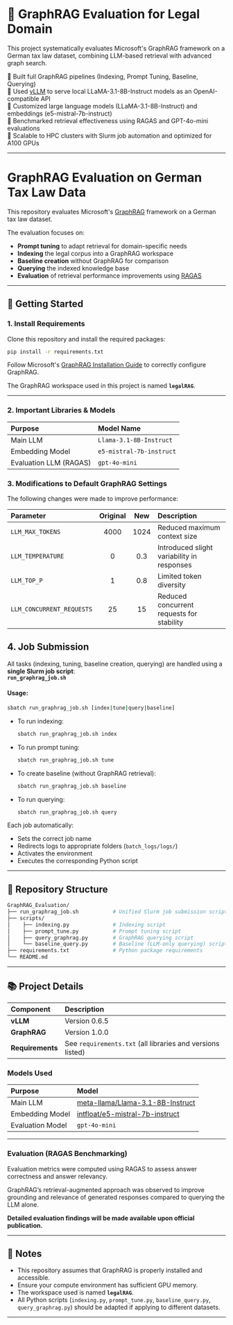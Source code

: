 # 🚀 GraphRAG Evaluation for Legal Domain

This project systematically evaluates Microsoft's GraphRAG framework on a German tax law dataset, combining LLM-based retrieval with advanced graph search.

🔹 Built full GraphRAG pipelines (Indexing, Prompt Tuning, Baseline, Querying)  
🔹 Used [vLLM](https://github.com/vllm-project/vllm) to serve local LLaMA-3.1-8B-Instruct models as an OpenAI-compatible API  
🔹 Customized large language models (LLaMA-3.1-8B-Instruct) and embeddings (e5-mistral-7b-instruct)  
🔹 Benchmarked retrieval effectiveness using RAGAS and GPT-4o-mini evaluations  
🔹 Scalable to HPC clusters with Slurm job automation and optimized for A100 GPUs

---

# GraphRAG Evaluation on German Tax Law Data

This repository evaluates Microsoft's [GraphRAG](https://microsoft.github.io/graphrag/get_started/) framework on a German tax law dataset.

The evaluation focuses on:
- **Prompt tuning** to adapt retrieval for domain-specific needs
- **Indexing** the legal corpus into a GraphRAG workspace
- **Baseline creation** without GraphRAG for comparison
- **Querying** the indexed knowledge base
- **Evaluation** of retrieval performance improvements using [RAGAS](https://docs.ragas.io)

---

## 🚀 Getting Started

### 1. Install Requirements

Clone this repository and install the required packages:

```bash
pip install -r requirements.txt
```

Follow Microsoft's [GraphRAG Installation Guide](https://microsoft.github.io/graphrag/get_started/) to correctly configure GraphRAG.

The GraphRAG workspace used in this project is named **`legalRAG`**.

---

### 2. Important Libraries & Models

| Purpose            | Model Name                          |
| :----------------- | :---------------------------------- |
| Main LLM            | `Llama-3.1-8B-Instruct`             |
| Embedding Model     | `e5-mistral-7b-instruct`            |
| Evaluation LLM (RAGAS) | `gpt-4o-mini`                   |

### 3. Modifications to Default GraphRAG Settings

The following changes were made to improve performance:

| Parameter                  | Original | New  | Description |
| :------------------------- | :------: | :--: | :----------- |
| `LLM_MAX_TOKENS`            | 4000     | 1024 | Reduced maximum context size |
| `LLM_TEMPERATURE`           | 0        | 0.3  | Introduced slight variability in responses |
| `LLM_TOP_P`                 | 1        | 0.8  | Limited token diversity |
| `LLM_CONCURRENT_REQUESTS`   | 25       | 15   | Reduced concurrent requests for stability |

## 4. Job Submission

All tasks (indexing, tuning, baseline creation, querying) are handled using a **single Slurm job script**:  
**`run_graphrag_job.sh`**

#### Usage:

```bash
sbatch run_graphrag_job.sh [index|tune|query|baseline]
```

- To run indexing:
  ```bash
  sbatch run_graphrag_job.sh index
  ```

- To run prompt tuning:
  ```bash
  sbatch run_graphrag_job.sh tune
  ```

- To create baseline (without GraphRAG retrieval):
  ```bash
  sbatch run_graphrag_job.sh baseline
  ```

- To run querying:
  ```bash
  sbatch run_graphrag_job.sh query
  ```

Each job automatically:
- Sets the correct job name
- Redirects logs to appropriate folders (`batch_logs/logs/`)
- Activates the environment
- Executes the corresponding Python script

---

## 📂 Repository Structure

```bash
GraphRAG_Evaluation/
├── run_graphrag_job.sh           # Unified Slurm job submission script
├── scripts/
│    ├── indexing.py              # Indexing script
│    ├── prompt_tune.py           # Prompt tuning script
│    ├── query_graphrag.py        # GraphRAG querying script
│    └── baseline_query.py        # Baseline (LLM-only querying) script
├── requirements.txt              # Python package requirements
└── README.md
```

---

## 📚 Project Details

| Component | Description |
| :--- | :--- |
| **vLLM** | Version 0.6.5 |
| **GraphRAG** | Version 1.0.0 |
| **Requirements** | See `requirements.txt` (all libraries and versions listed) |

### Models Used
| Purpose | Model |  
| :--- | :--- | 
| Main LLM | [meta-llama/Llama-3.1-8B-Instruct](https://huggingface.co/meta-llama/Llama-3.1-8B-Instruct) 
| Embedding Model | [intfloat/e5-mistral-7b-instruct](https://huggingface.co/intfloat/e5-mistral-7b-instruct) 
| Evaluation Model | `gpt-4o-mini` 

---

### Evaluation (RAGAS Benchmarking)

Evaluation metrics were computed using RAGAS to assess answer correctness and answer relevancy.

GraphRAG’s retrieval-augmented approach was observed to improve grounding and relevance of generated responses compared to querying the LLM alone.

**Detailed evaluation findings will be made available upon official publication.**

---

## 📢 Notes

- This repository assumes that GraphRAG is properly installed and accessible.
- Ensure your compute environment has sufficient GPU memory.
- The workspace used is named **`legalRAG`**.
- All Python scripts (`indexing.py`, `prompt_tune.py`, `baseline_query.py`, `query_graphrag.py`) should be adapted if applying to different datasets.

---
